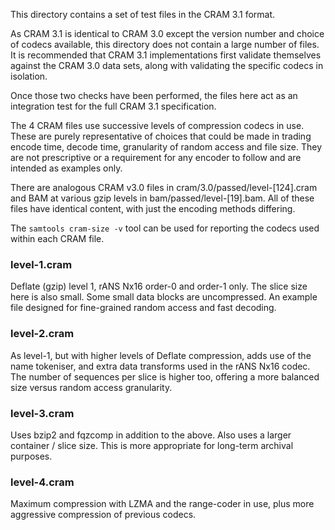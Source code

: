This directory contains a set of test files in the CRAM 3.1 format.

As CRAM 3.1 is identical to CRAM 3.0 except the version number and
choice of codecs available, this directory does not contain a large
number of files.  It is recommended that CRAM 3.1 implementations
first validate themselves against the CRAM 3.0 data sets, along with
validating the specific codecs in isolation.

Once those two checks have been performed, the files here act as an
integration test for the full CRAM 3.1 specification.

The 4 CRAM files use successive levels of compression codecs in
use.  These are purely representative of choices that could be made in
trading encode time, decode time, granularity of random access and
file size.  They are not prescriptive or a requirement for any encoder
to follow and are intended as examples only.

There are analogous CRAM v3.0 files in cram/3.0/passed/level-[124].cram
and BAM at various gzip levels in bam/passed/level-[19].bam.
All of these files have identical content, with just the encoding
methods differing.

The `samtools cram-size -v` tool can be used for reporting the codecs
used within each CRAM file.

### level-1.cram

Deflate (gzip) level 1, rANS Nx16 order-0 and order-1 only.  The slice
size here is also small.  Some small data blocks are uncompressed.
An example file designed for fine-grained random access and fast decoding.

### level-2.cram

As level-1, but with higher levels of Deflate compression, adds use of
the name tokeniser, and extra data transforms used in the rANS Nx16
codec.  The number of sequences per slice is higher too, offering
a more balanced size versus random access granularity.

### level-3.cram

Uses bzip2 and fqzcomp in addition to the above.  Also uses a
larger container / slice size.  This is more appropriate for long-term
archival purposes.

### level-4.cram

Maximum compression with LZMA and the range-coder in use, plus more
aggressive compression of previous codecs.
